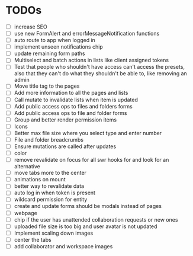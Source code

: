 # TODOs

- [ ] increase SEO
- [ ] use new FormAlert and errorMessageNotification functions
- [ ] auto route to app when logged in
- [ ] implement unseen notifications chip
- [ ] update remaining form paths
- [ ] Multiselect and batch actions in lists like client assigned tokens
- [ ] Test that people who shouldn't have access can't access the presets, also that they can't do what they shouldn't be able to, like removing an admin
- [ ] Move title tag to the pages
- [ ] Add more information to all the pages and lists
- [ ] Call mutate to invalidate lists when item is updated
- [ ] Add public access ops to files and folders forms
- [ ] Add public access ops to file and folder forms
- [ ] Group and better render permission items
- [ ] Icons
- [ ] Better max file size where you select type and enter number
- [ ] File and folder breadcrumbs
- [ ] Ensure mutations are called after updates
- [ ] color
- [ ] remove revalidate on focus for all swr hooks for and look for an alternative
- [ ] move tabs more to the center
- [ ] animations on mount
- [ ] better way to revalidate data
- [ ] auto log in when token is present
- [ ] wildcard permission for entity
- [ ] create and update forms should be modals instead of pages
- [ ] webpage
- [ ] chip if the user has unattended collaboration requests or new ones
- [ ] uploaded file size is too big and user avatar is not updated
- [ ] Implement scaling down images
- [ ] center the tabs
- [ ] add collaborator and workspace images
